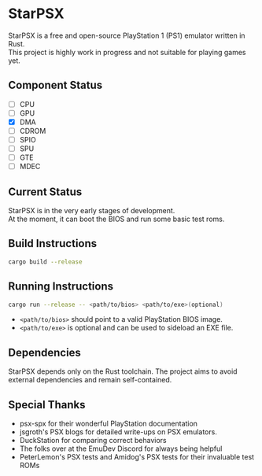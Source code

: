 # StarPSX

StarPSX is a free and open-source PlayStation 1 (PS1) emulator written in Rust.  
This project is highly work in progress and not suitable for playing games yet.

## Component Status

- [ ] CPU
- [ ] GPU
- [x] DMA
- [ ] CDROM
- [ ] SPIO
- [ ] SPU
- [ ] GTE
- [ ] MDEC

## Current Status

StarPSX is in the very early stages of development.  
At the moment, it can boot the BIOS and run some basic test roms.

## Build Instructions

```sh
cargo build --release

```

## Running Instructions

```sh
cargo run --release -- <path/to/bios> <path/to/exe>(optional)

```

- `<path/to/bios>` should point to a valid PlayStation BIOS image.
- `<path/to/exe>` is optional and can be used to sideload an EXE file.

## Dependencies

StarPSX depends only on the Rust toolchain.
The project aims to avoid external dependencies and remain self-contained.

## Special Thanks

- psx-spx for their wonderful PlayStation documentation
- jsgroth's PSX blogs for detailed write-ups on PSX emulators.
- DuckStation for comparing correct behaviors
- The folks over at the EmuDev Discord for always being helpful
- PeterLemon's PSX tests and Amidog's PSX tests for their invaluable test ROMs

